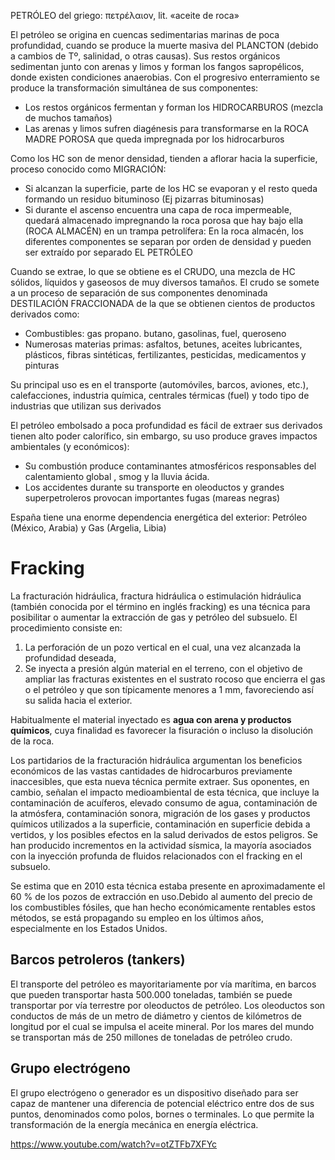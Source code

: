 PETRÓLEO
del griego: πετρέλαιον, lit. «aceite de roca»

El petróleo se origina en cuencas sedimentarias marinas de poca profundidad, cuando se produce la muerte masiva del PLANCTON (debido a cambios de Tº, salinidad, o otras causas). Sus restos orgánicos sedimentan junto con arenas y limos y forman los fangos sapropélicos, donde existen condiciones anaerobias. Con el progresivo enterramiento se produce la transformación simultánea de sus componentes:

- Los restos orgánicos fermentan y forman los HIDROCARBUROS (mezcla de muchos tamaños)
- Las arenas y limos sufren diagénesis para transformarse en la ROCA MADRE POROSA que queda impregnada por los hidrocarburos

Como los HC son de menor densidad, tienden a aflorar hacia la superficie, proceso conocido como MIGRACIÓN:
- Si alcanzan la superficie, parte de los HC se evaporan y el resto queda formando un residuo bituminoso (Ej pizarras bituminosas)
- Si durante el ascenso encuentra una capa de roca impermeable, quedará almacenado impregnando la roca porosa que hay bajo ella (ROCA ALMACÉN) en un trampa petrolífera:
En la roca almacén, los diferentes componentes se separan por orden de densidad y pueden ser extraído por separado
EL PETRÓLEO

Cuando se extrae, lo que se obtiene es el CRUDO, una mezcla de HC sólidos, líquidos y gaseosos de muy diversos tamaños. El crudo se somete a un proceso de separación de sus componentes denominada DESTILACIÓN FRACCIONADA de la que se obtienen cientos de productos derivados como:

- Combustibles: gas propano. butano, gasolinas, fuel, queroseno
- Numerosas materias primas: asfaltos, betunes, aceites lubricantes, plásticos, fibras sintéticas, fertilizantes, pesticidas, medicamentos y pinturas

Su principal uso es en el transporte (automóviles, barcos, aviones, etc.), calefacciones, industria química, centrales térmicas (fuel) y todo tipo de industrias que utilizan sus derivados

El petróleo embolsado a poca profundidad es fácil de extraer sus derivados tienen alto poder calorífico, sin embargo, su uso produce graves impactos ambientales (y económicos): 

- Su combustión produce contaminantes atmosféricos responsables del calentamiento global , smog y la lluvia ácida.
- Los accidentes durante su transporte en oleoductos y grandes superpetroleros provocan importantes fugas (mareas negras)

España tiene una enorme dependencia energética del exterior: Petróleo (México, Arabia) y Gas (Argelia, Libia)

# Fracking

La fracturación hidráulica, fractura hidráulica o estimulación hidráulica (también conocida por el término en inglés fracking) es una técnica para posibilitar o aumentar la extracción de gas y petróleo del subsuelo. El procedimiento consiste en:

1. La perforación de un pozo vertical en el cual, una vez alcanzada la profundidad deseada, 
2. Se inyecta a presión algún material en el terreno, con el objetivo de ampliar las fracturas existentes en el sustrato rocoso que encierra el gas o el petróleo y que son típicamente menores a 1 mm, favoreciendo así su salida hacia el exterior. 
 
Habitualmente el material inyectado es **agua con arena y productos químicos**, cuya finalidad es favorecer la fisuración o incluso la disolución de la roca.

Los partidarios de la fracturación hidráulica argumentan los beneficios económicos de las vastas cantidades de hidrocarburos previamente inaccesibles, que esta nueva técnica permite extraer. Sus oponentes, en cambio, señalan el impacto medioambiental de esta técnica, que incluye la contaminación de acuíferos, elevado consumo de agua, contaminación de la atmósfera, contaminación sonora, migración de los gases y productos químicos utilizados a la superficie, contaminación en superficie debida a vertidos, y los posibles efectos en la salud derivados de estos peligros. Se han producido incrementos en la actividad sísmica, la mayoría asociados con la inyección profunda de fluidos relacionados con el fracking en el subsuelo.

Se estima que en 2010 esta técnica estaba presente en aproximadamente el 60 % de los pozos de extracción en uso.Debido al aumento del precio de los combustibles fósiles, que han hecho económicamente rentables estos métodos, se está propagando su empleo en los últimos años, especialmente en los Estados Unidos.

## Barcos petroleros (tankers)

El transporte del petróleo es mayoritariamente por vía marítima, en barcos que pueden transportar hasta 500.000 toneladas, también se puede transportar por vía terrestre por oleoductos de petróleo. Los oleoductos son conductos de más de un metro de diámetro y cientos de kilómetros de longitud por el cual se impulsa el aceite mineral. Por los mares del mundo se transportan más de 250 millones de toneladas de petróleo crudo.

## Grupo electrógeno

El grupo electrógeno o generador es un dispositivo diseñado para ser capaz de mantener una diferencia de potencial eléctrico entre dos de sus puntos, denominados como polos, bornes o terminales. 
Lo que permite la transformación de la energía mecánica en energía eléctrica. 

https://www.youtube.com/watch?v=otZTFb7XFYc